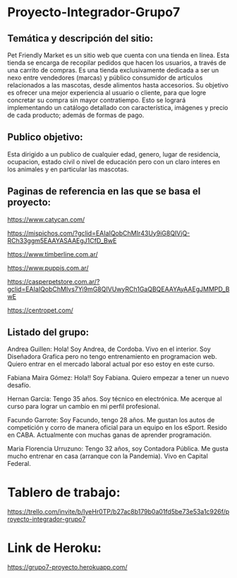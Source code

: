 # Proyecto-Integrador-Grupo7

## Temática y descripción del sitio:
Pet Friendly Market es un sitio web que cuenta con una tienda en línea. Esta tienda se encarga de recopilar pedidos que hacen los usuarios, a través de una carrito de compras.
Es una tienda exclusivamente dedicada a ser un nexo entre vendedores (marcas) y  público consumidor de artículos relacionados a las mascotas, desde alimentos hasta accesorios. 
Su objetivo es ofrecer una mejor experiencia al usuario o cliente, para que logre concretar su compra sin mayor contratiempo.
Esto se logrará implementando un catálogo detallado con característica, imágenes y precio de cada producto; además de formas de pago.


## Publico objetivo:

Esta dirigido a un publico de cualquier edad, genero, lugar de residencia, ocupacion, estado civil o nivel de educación pero con un claro interes en los animales y en particular las mascotas.

## Paginas de referencia en las que se basa el proyecto:

https://www.catycan.com/

https://mispichos.com/?gclid=EAIaIQobChMIr43Uy9iG8QIVjQ-RCh33ggm5EAAYASAAEgJ1CfD_BwE

https://www.timberline.com.ar/

https://www.puppis.com.ar/

https://casperpetstore.com.ar/?gclid=EAIaIQobChMIvs7Yi9mG8QIVUwyRCh1GaQBQEAAYAyAAEgJMMPD_BwE

https://centropet.com/

## Listado del grupo:            

Andrea Guillen: Hola! Soy Andrea, de Cordoba. Vivo en el interior. Soy Diseñadora Grafica pero no tengo entrenamiento en programacion web. Quiero entrar en el mercado laboral actual por eso estoy en este curso. 

Fabiana Maira Gómez: Hola!! Soy Fabiana. Quiero empezar a tener un nuevo desafío.

Hernan Garcia: Tengo 35 años. Soy técnico en electrónica. Me acerque al curso para lograr un cambio en mi perfil profesional.

Facundo Garrote: Soy Facundo, tengo 28 años. Me gustan los autos de competición y corro de manera oficial para un equipo en los eSport. Resido en CABA. Actualmente con muchas ganas de aprender programación.

Maria Florencia Urruzuno: Tengo 32 años, soy Contadora Pública. Me gusta mucho entrenar en casa (arranque con la Pandemia). Vivo en Capital Federal.

# Tablero de trabajo:

https://trello.com/invite/b/IyeHr0TP/b27ac8b179b0a01fd5be73e53a1c926f/proyecto-integrador-grupo7

# Link de Heroku:

https://grupo7-proyecto.herokuapp.com/

